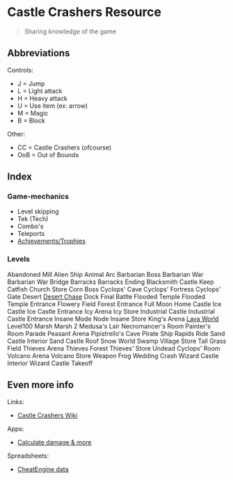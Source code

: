 # Castle Crashers Resource

> Sharing knowledge of the game

## Abbreviations

Controls:

- J = Jump
- L = Light attack
- H = Heavy attack
- U = Use item (ex: arrow)
- M = Magic
- B = Block

Other:

- CC = Castle Crashers (ofcourse)
- OoB = Out of Bounds

## Index

### Game-mechanics

- Level skipping
- Tek (Tech)
- Combo's
- Teleports
- [Achievements/Trophies](/Mechanics/Achievements.md)

### Levels

Abandoned Mill
Alien Ship
Animal Arc
Barbarian Boss
Barbarian War
Barbarian War Bridge
Barracks
Barracks Ending
Blacksmith
Castle Keep
Catfish
Church Store
Corn Boss
Cyclops' Cave
Cyclops' Fortress
Cyclops' Gate
Desert
[Desert Chase](/Levels/DesertChase.md)
Dock
Final Battle
Flooded Temple
Flooded Temple Entrance
Flowery Field
Forest Entrance
Full Moon
Home Castle
Ice Castle
Ice Castle Entrance
Icy Arena
Icy Store
Industrial Castle
Industrial Castle Entrance
Insane Mode Node
Insane Store
King's Arena
[Lava World](/Levels/LavaWorld.md)
Level100
Marsh
Marsh 2
Medusa's Lair
Necromancer's Room
Painter's Room
Parade
Peasant Arena
Pipistrello's Cave
Pirate Ship
Rapids Ride
Sand Castle Interior
Sand Castle Roof
Snow World
Swamp Village Store
Tall Grass Field
Thieves Arena
Thieves Forest
Thieves' Store
Undead Cyclops' Room
Volcano Arena
Volcano Store
Weapon Frog
Wedding Crash
Wizard Castle Interior
Wizard Castle Takeoff

## Even more info

Links:

- [Castle Crashers Wiki](https://castlecrashers.fandom.com)

Apps:

- [Calculate damage & more](https://a1rpun.github.io/castle-crashers-stats/)

Spreadsheets:

- [CheatEngine data](https://docs.google.com/spreadsheets/d/1vsrf9KrzcrKVIjyHcOtaErx58amaT5JZy50lexA6_F4/edit?usp=sharing)